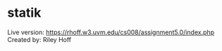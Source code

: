 # statik

Live version: https://rhoff.w3.uvm.edu/cs008/assignment5.0/index.php
Created by: Riley Hoff
